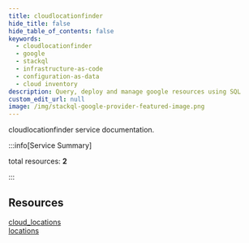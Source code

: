 ```yaml
---
title: cloudlocationfinder
hide_title: false
hide_table_of_contents: false
keywords:
  - cloudlocationfinder
  - google
  - stackql
  - infrastructure-as-code
  - configuration-as-data
  - cloud inventory
description: Query, deploy and manage google resources using SQL
custom_edit_url: null
image: /img/stackql-google-provider-featured-image.png
---
```


cloudlocationfinder service documentation.

:::info[Service Summary]

total resources: __2__  

:::

## Resources
<div class="row">
<div class="providerDocColumn">
<a href="/services/cloudlocationfinder/cloud_locations/">cloud_locations</a>
</div>
<div class="providerDocColumn">
<a href="/services/cloudlocationfinder/locations/">locations</a>
</div>
</div>